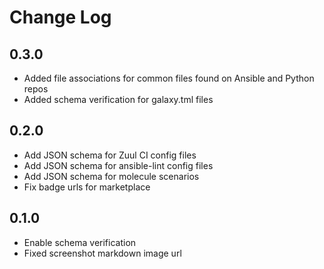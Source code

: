 # Change Log

## 0.3.0

- Added file associations for common files found on Ansible and Python repos
- Added schema verification for galaxy.tml files

## 0.2.0

- Add JSON schema for Zuul CI config files
- Add JSON schema for ansible-lint config files
- Add JSON schema for molecule scenarios
- Fix badge urls for marketplace

## 0.1.0

- Enable schema verification
- Fixed screenshot markdown image url
